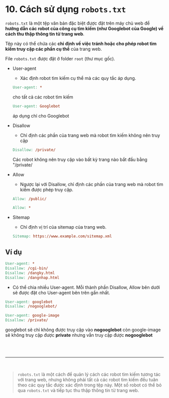 # 10. Cách sử dụng `robots.txt`

`robots.txt` là một tệp văn bản đặc biệt được đặt trên máy chủ web để **hướng dẫn các robot của công cụ tìm kiếm (như Googlebot của Google) về cách thu thập thông tin từ trang web**.

Tệp này có thể chứa các **chỉ định về việc tránh hoặc cho phép robot tìm kiếm truy cập các phần cụ thể** của trang web.

File `robots.txt` được đặt ở folder `root` (thư mục gốc).

-   User-agent

    -   Xác định robot tìm kiếm cụ thể mà các quy tắc áp dụng.

    ```makefile
    User-agent: *
    ```

    cho tất cả các robot tìm kiếm

    ```makefile
    User-agent: Googlebot
    ```

    áp dụng chỉ cho Googlebot

-   Disallow

    -   Chỉ định các phần của trang web mà robot tìm kiếm không nên truy cập

    ```makefile
    Disallow: /private/
    ```

    Các robot không nên truy cập vào bất kỳ trang nào bắt đầu bằng "/private/

-   Allow

    -   Ngược lại với Disallow, chỉ định các phần của trang web mà robot tìm kiếm được phép truy cập.

    ```makefile
    Allow: /public/
    ```

    ```makefile
    Allow: *
    ```

-   Sitemap
    -   Chỉ định vị trí của sitemap của trang web.
    ```makefile
    Sitemap: https://www.example.com/sitemap.xml
    ```

## Ví dụ

```makefile
User-agent: *
Disallow: /cgi-bin/
Disallow: /dangky.html
Disallow: /dangnhap.html
```

-   Có thể chia nhiều User-agent. Mỗi thành phần Disallow, Allow bên dưới sẽ được đặt cho User-agent bên trên gần nhất.

```makefile
User-agent: googlebot
Disallow: /nogooglebot/

User-agent: google-image
Disallow: /private/
```

googlebot sẽ chỉ không được truy cập vào **nogooglebot** còn google-image sẽ không truy cập được **private** nhưng vẫn truy cập được **nogooglebot**

<br/>
<br/>

<hr/>
<br/>

> `robots.txt` là một cách để quản lý cách các robot tìm kiếm tương tác với trang web, nhưng không phải tất cả các robot tìm kiếm đều tuân theo các quy tắc được xác định trong tệp này. Một số robot có thể bỏ qua `robots.txt` và tiếp tục thu thập thông tin từ trang web.
